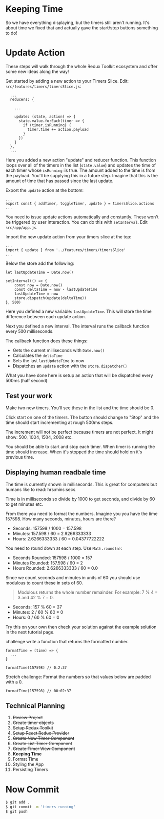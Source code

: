 # Keeping Time

So we have everything displaying, but the timers still aren't running. It's about time we fixed that and actually gave the start/stop buttons something to do!

# Update Action

These steps will walk through the whole Redux Toolkit ecosystem and offer some new ideas along the way! 

Get started by adding a new action to your Timers Slice. Edit: `src/features/timers/timersSlice.js`:

```JS
  ...
  reducers: {

    ...

    update: (state, action) => {
      state.value.forEach(timer => {
        if (timer.isRunning) {
          timer.time += action.payload
        }
      })
    }
  },
  ...
```

Here you added a new action "update" and reducer function. This function loops over all of the timers in the list (`state.value`) and updates the time of each timer whose `isRunning` iis true. The amount added to the time is from the payload. You'll be supplying this in a future step. Imagine that this is the amount of time that has passed since the last update. 

Export the `update` action at the bottom: 

```JS
...
export const { addTimer, toggleTimer, update } = timersSlice.actions
...
```

You need to issue update actions automatically and constantly. These won't be triggered by user interaction. You can do this with `setInterval`. Edit `src/app/app.js`. 

Import the new update action from your timers slice at the top: 

```JS
...
import { update } from '../features/timers/timersSlice'
...
```

Below the store add the following: 

```JS
let lastUpdateTime = Date.now()

setInterval(() => {
	const now = Date.now()
	const deltaTime = now - lastUpdateTime
	lastUpdateTime = now
	store.dispatch(update(deltaTime))
}, 500)
```

Here you defined a new variable: `lastUpdateTime`. This will store the time difference between each update action. 

Next you defined a new interval. The interval runs the callback function every 500 milliseconds. 

The callback function does these things: 

- Gets the current milliseconds with `Date.now()`
- Calculates the `deltaTime` 
- Sets the last `lastUpdateTime` to now
- Dispatches an `update` action with the `store.dispatcher()`

What you have done here is setup an action that will be dispatched every 500ms (half second)

## Test your work

Make two new timers. You'll see these in the list and the time should be 0. 

Click start on one of the timers. The button should change to "Stop" and the time should start incrementing at rough 500ms steps. 

The increment will not be perfect because timers are not perfect. It might show: 500, 1004, 1504, 2008 etc. 

You should be able to start and stop each timer. When timer is running the time should increase. When it's stopped the time should hold on it's previous time. 

## Displaying human readbale time

The time is currently shown in milliseconds. This is great for computers but humans like to read: hrs:mins:secs. 

Time is in milliseconds so divide by 1000 to get seconds, and divide by 60 to get minutes etc. 

From there you need to format the numbers. Imagine you you have the time 157598. How many seconds, minutes, hours are there?

- Seconds: 157598 / 1000 = 157.598
- Minutes: 157.598 / 60 = 2.6266333333
- Hours: 2.6266333333 / 60 = 0.04377722222

You need to round down at each step. Use `Math.round(n)`:

- Seconds Rounded: 157598 / 1000 = 157
- Minutes Rounded: 157.598 / 60 = 2
- Hours Rounded: 2.6266333333 / 60 = 0.0

Since we count seconds and minutes in units of 60 you should use modulous to count these in sets of 60.

> Modulous returns the whole number remainder. For example: 7 % 4 = 3 and 42 % 7 = 0. 

- Seconds: 157 % 60 = 37
- Minutes: 2 / 60 % 60 = 0
- Hours: 0 / 60 % 60 = 0

Try this on your own then check your solution against the example solution in the next tutorial page. 

challenge write a function that returns the formatted number. 

```JS
formatTime = (time) => { 
  ...
}

formatTime(157598) // 0:2:37
```

Stretch challenge: Format the numbers so that values below are padded with a 0. 

```JS
formatTime(157598) // 00:02:37
```

## Technical Planning

1. ~~Review Project~~
2. ~~Create timer objects~~
3. ~~Setup Redux Toolkit~~
4. ~~Setup React Redux Provider~~
5. ~~Create New Timer Component~~
6. ~~Create List Timer Component~~
7. ~~Create Timer View Component~~
8. **Keeping Time**
9. Format Time
10. Styling the App
11. Persisting Timers

# Now Commit

```bash
$ git add .
$ git commit -m 'timers running'
$ git push
```

